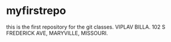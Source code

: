 # myfirstrepo
this is the first repository for the git classes.
VIPLAV BILLA.
102 S FREDERICK AVE, MARYVILLE, MISSOURI.
